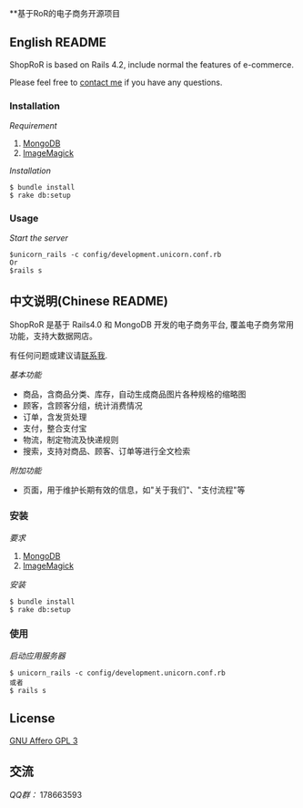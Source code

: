 **基于RoR的电子商务开源项目

## English README

ShopRoR is based on Rails 4.2, include normal the features of e-commerce.

Please feel free to [contact me](mailto:sgzhe@163.com) if you have any questions.

### Installation

*Requirement*

1. [MongoDB](http://www.mongodb.org/downloads)
2. [ImageMagick](http://www.imagemagick.org/script/binary-releases.php)

*Installation*

    $ bundle install
    $ rake db:setup

### Usage

*Start the server*

    $unicorn_rails -c config/development.unicorn.conf.rb
    Or
    $rails s


## 中文说明(Chinese README)

ShopRoR 是基于 Rails4.0 和 MongoDB 开发的电子商务平台, 覆盖电子商务常用功能，支持大数据网店。

有任何问题或建议请[联系我](mailto:sgzhe@163.com).

*基本功能*

* 商品，含商品分类、库存，自动生成商品图片各种规格的缩略图
* 顾客，含顾客分组，统计消费情况
* 订单，含发货处理
* 支付，整合支付宝
* 物流，制定物流及快递规则
* 搜索，支持对商品、顾客、订单等进行全文检索


*附加功能*
* 页面，用于维护长期有效的信息，如"关于我们"、"支付流程"等

### 安装

*要求*

1. [MongoDB](http://www.mongodb.org/downloads)
2. [ImageMagick](http://www.imagemagick.org/script/binary-releases.php)

*安装*

    $ bundle install
    $ rake db:setup


### 使用

*启动应用服务器*

    $ unicorn_rails -c config/development.unicorn.conf.rb
    或者
    $ rails s

## License

[GNU  Affero GPL 3](http://www.gnu.org/licenses/agpl-3.0.html)

## 交流
*QQ群：* 178663593